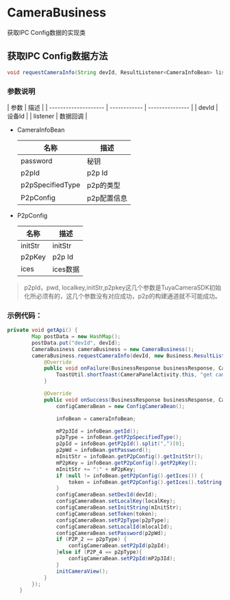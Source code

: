 # CameraBusiness

获取IPC Config数据的实现类

## 获取IPC Config数据方法

```java
void requestCameraInfo(String devId, ResultListener<CameraInfoBean> listener)
```

### 参数说明

| 参数              |      描述      |
| -------------------- | ------------ | --------------- |
| devId  | 设备Id |
| listener  | 数据回调 |

  
- CameraInfoBean

  | 名称                     | 描述   | 
  | ------------------------ | ------ | 
  | password                   | 秘钥   |
  | p2pId               | p2p Id | 
  | p2pSpecifiedType         | p2p的类型   | 
  | P2pConfig             | p2p配置信息 | 

- P2pConfig

  | 名称                     | 描述   | 
  | ------------------------ | ------ | 
  | initStr                   | initStr   |
  | p2pKey               | p2p Id | 
  | ices         | ices数据   | 
> p2pId，pwd, localkey,initStr,p2pkey这几个参数是TuyaCameraSDK初始化所必须有的，这几个参数没有对应成功，p2p的构建通道就不可能成功。
  

### 示例代码：
```java
private void getApi() {
        Map postData = new HashMap();
        postData.put("devId", devId);
        CameraBusiness cameraBusiness = new CameraBusiness();
        cameraBusiness.requestCameraInfo(devId, new Business.ResultListener<CameraInfoBean>() {
            @Override
            public void onFailure(BusinessResponse businessResponse, CameraInfoBean cameraInfoBean, String s) {
                ToastUtil.shortToast(CameraPanelActivity.this, "get cameraInfo failed");
            }

            @Override
            public void onSuccess(BusinessResponse businessResponse, CameraInfoBean cameraInfoBean, String s) {
                configCameraBean = new ConfigCameraBean();

                infoBean = cameraInfoBean;

                mP2p3Id = infoBean.getId();
                p2pType = infoBean.getP2pSpecifiedType();
                p2pId = infoBean.getP2pId().split(",")[0];
                p2pWd = infoBean.getPassword();
                mInitStr = infoBean.getP2pConfig().getInitStr();
                mP2pKey = infoBean.getP2pConfig().getP2pKey();
                mInitStr += ":" + mP2pKey;
                if (null != infoBean.getP2pConfig().getIces()) {
                    token = infoBean.getP2pConfig().getIces().toString();
                }
                configCameraBean.setDevId(devId);
                configCameraBean.setLocalKey(localKey);
                configCameraBean.setInitString(mInitStr);
                configCameraBean.setToken(token);
                configCameraBean.setP2pType(p2pType);
                configCameraBean.setLocalId(mlocalId);
                configCameraBean.setPassword(p2pWd);
                if (P2P_2 == p2pType) {
                    configCameraBean.setP2pId(p2pId);
                }else if (P2P_4 == p2pType){
                    configCameraBean.setP2pId(mP2p3Id);
                }
                initCameraView();
            }
        });
    }	
```
